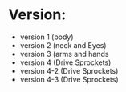 # Version:
- version 1 (body)
- version 2 (neck and Eyes)
- version 3 (arms and hands
- version 4 (Drive Sprockets)
- version 4-2 (Drive Sprockets)
- version 4-3 (Drive Sprockets)
